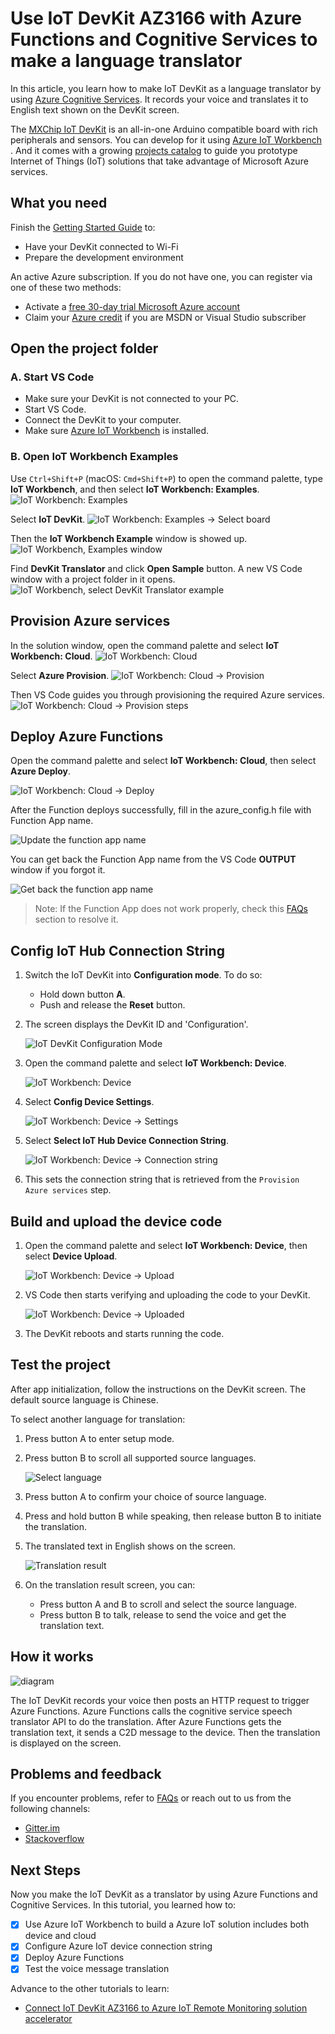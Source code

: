 # Use IoT DevKit AZ3166 with Azure Functions and Cognitive Services to make a language translator

In this article, you learn how to make IoT DevKit as a language translator by using [Azure Cognitive Services](https://azure.microsoft.com/services/cognitive-services/). It records your voice and translates it to English text shown on the DevKit screen.

The [MXChip IoT DevKit](https://aka.ms/iot-devkit) is an all-in-one Arduino compatible board with rich peripherals and sensors. You can develop for it using [Azure IoT Workbench ](https://aka.ms/azure-iot-workbench). And it comes with a growing [projects catalog](https://microsoft.github.io/azure-iot-developer-kit/docs/projects/) to guide you prototype Internet of Things (IoT) solutions that take advantage of Microsoft Azure services.

## What you need

Finish the [Getting Started Guide](https://docs.microsoft.com/azure/iot-hub/iot-hub-arduino-iot-devkit-az3166-get-started) to:

* Have your DevKit connected to Wi-Fi
* Prepare the development environment

An active Azure subscription. If you do not have one, you can register via one of these two methods:

* Activate a [free 30-day trial Microsoft Azure account](https://azure.microsoft.com/free/)
* Claim your [Azure credit](https://azure.microsoft.com/pricing/member-offers/msdn-benefits-details/) if you are MSDN or Visual Studio subscriber

## Open the project folder

### A. Start VS Code

- Make sure your DevKit is not connected to your PC.
- Start VS Code.
- Connect the DevKit to your computer.
- Make sure [Azure IoT Workbench](https://marketplace.visualstudio.com/items?itemName=vsciot-vscode.vscode-iot-workbench) is installed.

### B. Open IoT Workbench Examples

Use `Ctrl+Shift+P` (macOS: `Cmd+Shift+P`) to open the command palette, type **IoT Workbench**, and then select **IoT Workbench: Examples**.
![IoT Workbench: Examples](media/iot-workbench-examples-cmd.png)

Select **IoT DevKit**.
![IoT Workbench: Examples -> Select board](media/iot-workbench-examples-board.png)

Then the **IoT Workbench Example** window is showed up.
![IoT Workbench, Examples window](media/iot-workbench-examples.png)

Find **DevKit Translator** and click **Open Sample** button. A new VS Code window with a project folder in it opens.
![IoT Workbench, select DevKit Translator example](media/devkit-translator/iot-workbench-example.png)

## Provision Azure services

In the solution window, open the command palette and select **IoT Workbench: Cloud**.
![IoT Workbench: Cloud](media/devkit-translator/iot-workbench-cloud.png)

Select **Azure Provision**.
![IoT Workbench: Cloud -> Provision](media/devkit-translator/iot-workbench-cloud-provision.png)

Then VS Code guides you through provisioning the required Azure services.
![IoT Workbench: Cloud -> Provision steps](media/devkit-translator/iot-workbench-cloud-provision-steps.png)


## Deploy Azure Functions

Open the command palette and select **IoT Workbench: Cloud**, then select **Azure Deploy**.

![IoT Workbench: Cloud -> Deploy](media/devkit-translator/iot-workbench-cloud-provision-deploy.png)

After the Function deploys successfully, fill in the azure_config.h file with Function App name. 

![Update the function app name](media/devkit-translator/update-app-name.png)

You can get back the Function App name from the VS Code **OUTPUT** window if you forgot it.

![Get back the function app name](media/devkit-translator/azure-function.png)

> Note: If the Function App does not work properly, check this [FAQs](https://microsoft.github.io/azure-iot-developer-kit/docs/faq#compilation-error-for-azure-function) section to resolve it.

## Config IoT Hub Connection String

1. Switch the IoT DevKit into **Configuration mode**. To do so:

   - Hold down button **A**.
   - Push and release the **Reset** button.

2. The screen displays the DevKit ID and 'Configuration'.

	![IoT DevKit Configuration Mode](media/devkit-configuration-mode.png) 

3. Open the command palette and select **IoT Workbench: Device**.

	![IoT Workbench: Device](media/devkit-translator/iot-workbench-device.png)

4. Select **Config Device Settings**.

	![IoT Workbench: Device -> Settings](media/devkit-translator/iot-workbench-device-settings.png)

5. Select **Select IoT Hub Device Connection String**.

	![IoT Workbench: Device -> Connection string](media/devkit-translator/iot-workbench-device-string.png)

6. This sets the connection string that is retrieved from the `Provision Azure services` step.

## Build and upload the device code

1. Open the command palette and select **IoT Workbench: Device**, then select **Device Upload**.

	![IoT Workbench: Device -> Upload](media/devkit-translator/iot-workbench-device-upload.png)

2. VS Code then starts verifying and uploading the code to your DevKit.

	![IoT Workbench: Device -> Uploaded](media/devkit-translator/iot-workbench-device-uploaded.png)

3. The DevKit reboots and starts running the code.


## Test the project

After app initialization, follow the instructions on the DevKit screen. The default source language is Chinese.

To select another language for translation:

1. Press button A to enter setup mode.

2. Press button B to scroll all supported source languages.
   
	![Select language](media/devkit-translator/select-language.png)

3. Press button A to confirm your choice of source language.

4. Press and hold button B while speaking, then release button B to initiate the translation.


5. The translated text in English shows on the screen.
   
	![Translation result](media/devkit-translator/translation-result.png)

6. On the translation result screen, you can:
	- Press button A and B to scroll and select the source language.
	- Press button B to talk, release to send the voice and get the translation text.

## How it works

![diagram](media/devkit-translator/diagram.png)

The IoT DevKit records your voice then posts an HTTP request to trigger Azure Functions. Azure Functions calls the cognitive service speech translator API to do the translation. After Azure Functions gets the translation text, it sends a C2D message to the device. Then the translation is displayed on the screen.

## Problems and feedback

If you encounter problems, refer to [FAQs](https://microsoft.github.io/azure-iot-developer-kit/docs/faq/) or reach out to us from the following channels:

* [Gitter.im](http://gitter.im/Microsoft/azure-iot-developer-kit)
* [Stackoverflow](https://stackoverflow.com/questions/tagged/iot-devkit)

## Next Steps

Now you make the IoT DevKit as a translator by using Azure Functions and Cognitive Services. In this tutorial, you learned how to:

- [x] Use Azure IoT Workbench to build a Azure IoT solution includes both device and cloud
- [x] Configure Azure IoT device connection string
- [x] Deploy Azure Functions
- [x] Test the voice message translation

Advance to the other tutorials to learn:

* [Connect IoT DevKit AZ3166 to Azure IoT Remote Monitoring solution accelerator](https://docs.microsoft.com/azure/iot-hub/iot-hub-arduino-iot-devkit-az3166-devkit-remote-monitoring)